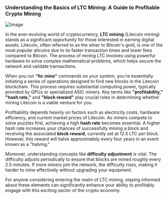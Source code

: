 ### Understanding the Basics of LTC Mining: A Guide to Profitable Crypto Mining

![Image](https://github.com/user-attachments/assets/31692037-0104-4703-abd1-696b6a7dd41b)

In the ever-evolving world of cryptocurrency, **LTC mining** (Litecoin mining) stands as a significant opportunity for those interested in earning digital assets. Litecoin, often referred to as the silver to Bitcoin's gold, is one of the most popular altcoins due to its faster transaction times and lower fees compared to Bitcoin. The process of mining LTC involves using powerful hardware to solve complex mathematical problems, which helps secure the network and validate transactions.

When you run **"ltc mine"** commands on your system, you're essentially initiating a series of operations designed to find new blocks in the Litecoin blockchain. This process requires substantial computing power, typically provided by GPUs or specialized ASIC miners. Key terms like **"profitability," "hash rate,"** and **"block reward"** play crucial roles in determining whether mining Litecoin is a viable venture for you.

Profitability depends heavily on factors such as electricity costs, hardware efficiency, and current market prices of Litecoin. As miners compete to solve puzzles first, achieving a high **hash rate** becomes essential. A higher hash rate increases your chances of successfully mining a block and receiving the associated **block reward**, currently set at 12.5 LTC per block. However, this reward will halve approximately every four years in an event known as a "halving."

Moreover, understanding concepts like **difficulty adjustment** is vital. The difficulty adjusts periodically to ensure that blocks are mined roughly every 2.5 minutes. If more miners join the network, the difficulty rises, making it harder to mine effectively without upgrading your equipment.

For anyone considering entering the realm of LTC mining, staying informed about these elements can significantly enhance your ability to profitably engage with this exciting sector of the crypto economy.